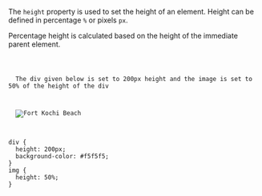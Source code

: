 The `height` property is used to
set the height of an element.
Height can be defined in percentage `%`
or pixels `px`.

Percentage height is calculated based on
the height of the immediate parent element.
<codeblock language="css" type="lesson">
<code>
<panel language="html">
<p>
  The div given below is set to 200px height and the image is set to 50% of the height of the div
</p>
<div>
  <img src="https://ik.imagekit.io/d9mvewbju/Course/BigbinaryAcademy/fort-kochi-beach_oxymW955x.jpg" alt="Fort Kochi Beach">
</div>
</panel>
<panel language="css">
div {
  height: 200px;
  background-color: #f5f5f5;
}
img {
  height: 50%;
}
</panel>
</code>
</codeblock>
